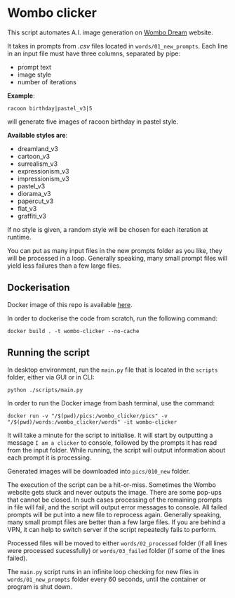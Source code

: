 # Wombo clicker

This script automates A.I. image generation on [Wombo Dream](https://dream.ai/create) website. 

It takes in prompts from *.csv* files located in `words/01_new_prompts`. Each line in an input file must have three columns, separated by pipe:
* prompt text
* image style
* number of iterations

**Example**:

    racoon birthday|pastel_v3|5

will generate five images of racoon birthday in pastel style.

**Available styles are**:

* dreamland_v3
* cartoon_v3
* surrealism_v3
* expressionism_v3
* impressionism_v3
* pastel_v3
* diorama_v3
* papercut_v3
* flat_v3
* graffiti_v3

If no style is given, a random style will be chosen for each iteration at runtime.

You can put as many input files in the new prompts folder as you like, they will be processed in a loop. Generally speaking, many small prompt files will yield less failures than a few large files.

## Dockerisation

Docker image of this repo is available [here](https://hub.docker.com/repository/docker/viksil/wombo-clicker/general).

In order to dockerise the code from scratch, run the following command:

    docker build . -t wombo-clicker --no-cache


## Running the script

In desktop environment, run the `main.py` file that is located in the `scripts` folder, either via GUI or in CLI:

    python ./scripts/main.py

In order to run the Docker image from bash terminal, use the command:

    docker run -v "/$(pwd)/pics:/wombo_clicker/pics" -v "/$(pwd)/words:/wombo_clicker/words" -it wombo-clicker


It will take a minute for the script to initialise. It will start by outputting a message `I am a clicker` to console, followed by the prompts it has read from the input folder. While running, the script will output information about each prompt it is processing.

Generated images will be downloaded into `pics/010_new` folder.

The execution of the script can be a hit-or-miss. Sometimes the Wombo website gets stuck and never outputs the image. There are some pop-ups that cannot be closed. In such cases processing of the remaining prompts in file will fail, and the script will output error messages to console. All failed prompts will be put into a new file to reprocess again. Generally speaking, many small prompt files are better than a few large files. If you are behind a VPN, it can help to switch server if the script repeatedly fails to perform. 

Processed files will be moved to either `words/02_processed` folder (if all lines were processed sucessfully) or `words/03_failed` folder (if some of the lines failed). 

The `main.py` script runs in an infinite loop checking for new files in `words/01_new_prompts` folder every 60 seconds, until the container or program is shut down.
